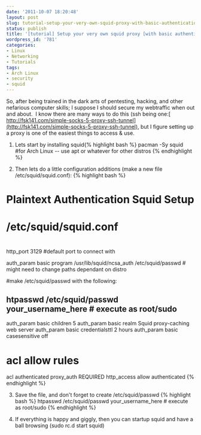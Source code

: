 ```yaml
---
date: '2011-10-07 18:20:48'
layout: post
slug: tutorial-setup-your-very-own-squid-proxy-with-basic-authentication
status: publish
title: '[tutorial] Setup your very own squid proxy [with basic authentication]'
wordpress_id: '781'
categories:
- Linux
- Networking
- Tutorials
tags:
- Arch Linux
- security
- squid
---
```


So, after being trained in the dark arts of pentesting, hacking, and other nefarious computer skills; I suppose I should secure my webtraffic when out and about.  I know there are many ways to do this (ssh being one:[ http://fsk141.com/simple-socks-5-proxy-ssh-tunnel](http://fsk141.com/simple-socks-5-proxy-ssh-tunnel), but I figure setting up a proxy is one of the easiest things to access &amp; use.



	
  1. Lets start by installing squid{% highlight bash %}
pacman -Sy squid #for Arch Linux -- use apt or whatever for other distros
{% endhighlight %}

	
  2. Then lets do a little configuration additions (make a new file /etc/squid/squid.conf):
{% highlight bash %}
# Plaintext Authentication Squid Setup
# /etc/squid/squid.conf
#
http_port 3129 #default port to connect with

auth_param basic program /usr/lib/squid/ncsa_auth /etc/squid/passwd # might need to change paths dependant on distro

#make /etc/squid/passwd with the following:
## htpasswd /etc/squid/passwd your_username_here # execute as root/sudo

auth_param basic children 5
auth_param basic realm Squid proxy-caching web server
auth_param basic credentialsttl 2 hours
auth_param basic casesensitive off

# acl allow rules
acl authenticated proxy_auth REQUIRED
http_access allow authenticated
{% endhighlight %}

	
  3. Save the file, and don't forget to create /etc/squid/passwd
{% highlight bash %}
htpasswd /etc/squid/passwd your_username_here # execute as root/sudo
{% endhighlight %}

	
  4. If everything is happy and giggly, then you can startup squid and have a ball browsing (sudo rc.d start squid)


